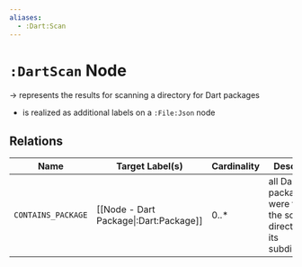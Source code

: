 ```yaml
---
aliases:
  - :Dart:Scan
---
```

# `:DartScan` Node

-> represents the results for scanning a directory for Dart packages
- is realized as additional labels on a `:File:Json` node

## Relations

| Name               | Target Label(s)                        | Cardinality | Description                                                                       |
|--------------------|----------------------------------------|-------------|-----------------------------------------------------------------------------------|
| `CONTAINS_PACKAGE` | [[Node - Dart Package\|:Dart:Package]] | 0..*        | all Dart packages that were found in the scanning directory or its subdirectories |
